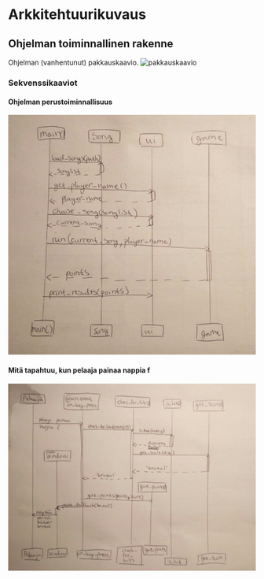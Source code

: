 # Arkkitehtuurikuvaus

## Ohjelman toiminnallinen rakenne

Ohjelman (vanhentunut) pakkauskaavio.
![pakkauskaavio](kuvat/pakkauskaavio.png)

### Sekvenssikaaviot
#### Ohjelman perustoiminnallisuus

![main-sekvenssikaavio](kuvat/pelinmain.jpg)

#### Mitä tapahtuu, kun pelaaja painaa nappia f

![painetaan f](kuvat/pelaajapainaaf.jpg)
